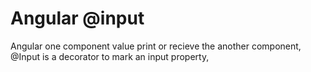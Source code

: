 # Angular @input

Angular one component value print or recieve the another component,
 @Input is a decorator to mark an input property,
